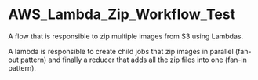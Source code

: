 # AWS_Lambda_Zip_Workflow_Test
A flow that is responsible to zip multiple images from S3 using Lambdas. 

A lambda is responsible to create child jobs that zip images in parallel (fan-out pattern) and finally a reducer that adds all the zip files into one (fan-in pattern).
